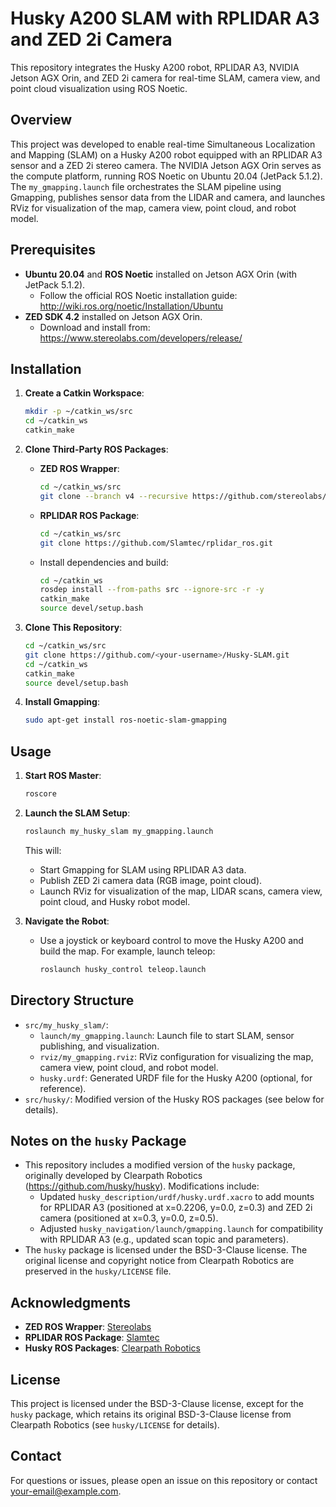 # Husky A200 SLAM with RPLIDAR A3 and ZED 2i Camera

This repository integrates the Husky A200 robot, RPLIDAR A3, NVIDIA Jetson AGX Orin, and ZED 2i camera for real-time SLAM, camera view, and point cloud visualization using ROS Noetic.

## Overview

This project was developed to enable real-time Simultaneous Localization and Mapping (SLAM) on a Husky A200 robot equipped with an RPLIDAR A3 sensor and a ZED 2i stereo camera. The NVIDIA Jetson AGX Orin serves as the compute platform, running ROS Noetic on Ubuntu 20.04 (JetPack 5.1.2). The `my_gmapping.launch` file orchestrates the SLAM pipeline using Gmapping, publishes sensor data from the LIDAR and camera, and launches RViz for visualization of the map, camera view, point cloud, and robot model.

## Prerequisites

- **Ubuntu 20.04** and **ROS Noetic** installed on Jetson AGX Orin (with JetPack 5.1.2).
  - Follow the official ROS Noetic installation guide: http://wiki.ros.org/noetic/Installation/Ubuntu
- **ZED SDK 4.2** installed on Jetson AGX Orin.
  - Download and install from: https://www.stereolabs.com/developers/release/

## Installation

1. **Create a Catkin Workspace**:
   ```bash
   mkdir -p ~/catkin_ws/src
   cd ~/catkin_ws
   catkin_make
   ```

2. **Clone Third-Party ROS Packages**:
   - **ZED ROS Wrapper**:
     ```bash
     cd ~/catkin_ws/src
     git clone --branch v4 --recursive https://github.com/stereolabs/zed-ros-wrapper.git
     ```
   - **RPLIDAR ROS Package**:
     ```bash
     cd ~/catkin_ws/src
     git clone https://github.com/Slamtec/rplidar_ros.git
     ```
   - Install dependencies and build:
     ```bash
     cd ~/catkin_ws
     rosdep install --from-paths src --ignore-src -r -y
     catkin_make
     source devel/setup.bash
     ```

3. **Clone This Repository**:
   ```bash
   cd ~/catkin_ws/src
   git clone https://github.com/<your-username>/Husky-SLAM.git
   cd ~/catkin_ws
   catkin_make
   source devel/setup.bash
   ```

4. **Install Gmapping**:
   ```bash
   sudo apt-get install ros-noetic-slam-gmapping
   ```

## Usage

1. **Start ROS Master**:
   ```bash
   roscore
   ```

2. **Launch the SLAM Setup**:
   ```bash
   roslaunch my_husky_slam my_gmapping.launch
   ```
   This will:
   - Start Gmapping for SLAM using RPLIDAR A3 data.
   - Publish ZED 2i camera data (RGB image, point cloud).
   - Launch RViz for visualization of the map, LIDAR scans, camera view, point cloud, and Husky robot model.

3. **Navigate the Robot**:
   - Use a joystick or keyboard control to move the Husky A200 and build the map. For example, launch teleop:
     ```bash
     roslaunch husky_control teleop.launch
     ```

## Directory Structure

- `src/my_husky_slam/`:
  - `launch/my_gmapping.launch`: Launch file to start SLAM, sensor publishing, and visualization.
  - `rviz/my_gmapping.rviz`: RViz configuration for visualizing the map, camera view, point cloud, and robot model.
  - `husky.urdf`: Generated URDF file for the Husky A200 (optional, for reference).
- `src/husky/`: Modified version of the Husky ROS packages (see below for details).

## Notes on the `husky` Package

- This repository includes a modified version of the `husky` package, originally developed by Clearpath Robotics (https://github.com/husky/husky). Modifications include:
  - Updated `husky_description/urdf/husky.urdf.xacro` to add mounts for RPLIDAR A3 (positioned at x=0.2206, y=0.0, z=0.3) and ZED 2i camera (positioned at x=0.3, y=0.0, z=0.5).
  - Adjusted `husky_navigation/launch/gmapping.launch` for compatibility with RPLIDAR A3 (e.g., updated scan topic and parameters).
- The `husky` package is licensed under the BSD-3-Clause license. The original license and copyright notice from Clearpath Robotics are preserved in the `husky/LICENSE` file.

## Acknowledgments

- **ZED ROS Wrapper**: [Stereolabs](https://github.com/stereolabs/zed-ros-wrapper)
- **RPLIDAR ROS Package**: [Slamtec](https://github.com/Slamtec/rplidar_ros)
- **Husky ROS Packages**: [Clearpath Robotics](https://github.com/husky/husky)

## License

This project is licensed under the BSD-3-Clause license, except for the `husky` package, which retains its original BSD-3-Clause license from Clearpath Robotics (see `husky/LICENSE` for details).

## Contact

For questions or issues, please open an issue on this repository or contact <your-email@example.com>.

